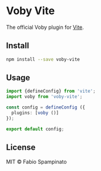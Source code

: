 # Voby Vite

The official Voby plugin for [Vite](https://vitejs.dev).

## Install

```sh
npm install --save voby-vite
```

## Usage

```ts
import {defineConfig} from 'vite';
import voby from 'voby-vite';

const config = defineConfig ({
  plugins: [voby ()]
});

export default config;
```

## License

MIT © Fabio Spampinato
